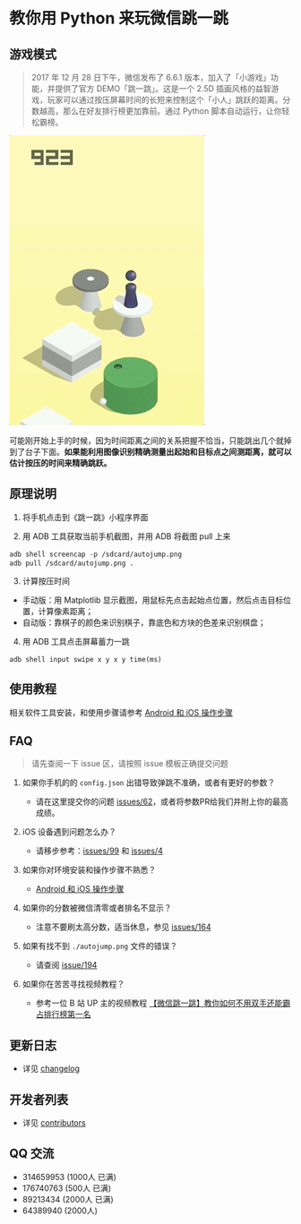 # 教你用 Python 来玩微信跳一跳
## 游戏模式

> 2017 年 12 月 28 日下午，微信发布了 6.6.1 版本，加入了「小游戏」功能，并提供了官方 DEMO「跳一跳」。这是一个 2.5D 插画风格的益智游戏，玩家可以通过按压屏幕时间的长短来控制这个「小人」跳跃的距离。分数越高，那么在好友排行榜更加靠前。通过 Python 脚本自动运行，让你轻松霸榜。

![](./resource/image/jump.gif)

可能刚开始上手的时候，因为时间距离之间的关系把握不恰当，只能跳出几个就掉到了台子下面。**如果能利用图像识别精确测量出起始和目标点之间测距离，就可以估计按压的时间来精确跳跃。**

## 原理说明

1. 将手机点击到《跳一跳》小程序界面

2. 用 ADB 工具获取当前手机截图，并用 ADB 将截图 pull 上来
```shell
adb shell screencap -p /sdcard/autojump.png
adb pull /sdcard/autojump.png .
```

3. 计算按压时间
  * 手动版：用 Matplotlib 显示截图，用鼠标先点击起始点位置，然后点击目标位置，计算像素距离；
  * 自动版：靠棋子的颜色来识别棋子，靠底色和方块的色差来识别棋盘；

4. 用 ADB 工具点击屏幕蓄力一跳
```shell
adb shell input swipe x y x y time(ms)
```

## 使用教程

相关软件工具安装，和使用步骤请参考 [Android 和 iOS 操作步骤](https://github.com/wangshub/wechat_jump_game/wiki/Android-%E5%92%8C-iOS-%E6%93%8D%E4%BD%9C%E6%AD%A5%E9%AA%A4)

## FAQ

> 请先查阅一下 issue 区，请按照 issue 模板正确提交问题

1. 如果你手机的的 `config.json` 出错导致弹跳不准确，或者有更好的参数？
    - 请在这里提交你的问题 [issues/62](https://github.com/wangshub/wechat_jump_game/issues/62)，或者将参数PR给我们并附上你的最高成绩。

2. iOS 设备遇到问题怎么办？
    - 请移步参考：[issues/99](https://github.com/wangshub/wechat_jump_game/issues/99) 和 [issues/4](https://github.com/wangshub/wechat_jump_game/issues/4)

3. 如果你对环境安装和操作步骤不熟悉？
    - [Android 和 iOS 操作步骤](https://github.com/wangshub/wechat_jump_game/wiki/Android-%E5%92%8C-iOS-%E6%93%8D%E4%BD%9C%E6%AD%A5%E9%AA%A4)

4. 如果你的分数被微信清零或者排名不显示？
    - 注意不要刷太高分数，适当休息，参见 [issues/164](https://github.com/wangshub/wechat_jump_game/issues/164)

5. 如果有找不到 `./autojump.png` 文件的错误？
    - 请查阅 [issue/194](https://github.com/wangshub/wechat_jump_game/issues/194)

6. 如果你在苦苦寻找视频教程？
    - 参考一位 B 站 UP 主的视频教程 [【微信跳一跳】教你如何不用双手还能霸占排行榜第一名](https://www.bilibili.com/video/av17796840/?redirectFrom=h5)

## 更新日志

- 详见 [changelog](https://github.com/wangshub/wechat_jump_game/blob/master/changelog.md)

## 开发者列表

- 详见 [contributors](https://github.com/wangshub/wechat_jump_game/graphs/contributors)

## QQ 交流

- 314659953 (1000人 已满)
- 176740763 (500人 已满)
- 89213434 (2000人 已满)
- 64389940 (2000人)
